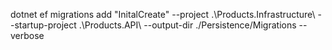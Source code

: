  dotnet ef migrations add "InitalCreate" --project .\Products.Infrastructure\ --startup-project .\Products.API\ --output-dir ./Persistence/Migrations --verbose 